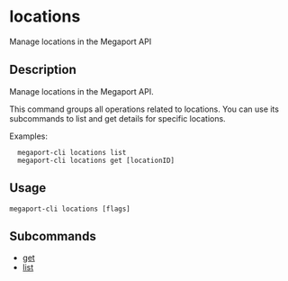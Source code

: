 # locations

Manage locations in the Megaport API

## Description

Manage locations in the Megaport API.

This command groups all operations related to locations. You can use its subcommands 
to list and get details for specific locations.

Examples:
```
  megaport-cli locations list
  megaport-cli locations get [locationID]
```



## Usage

```
megaport-cli locations [flags]
```









## Subcommands

* [get](megaport-cli_locations_get.md)
* [list](megaport-cli_locations_list.md)

